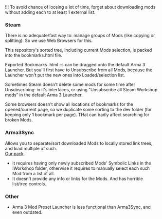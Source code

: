 
!!! To avoid chance of loosing a lot of time, forget about downloading mods without adding each to at least 1 external list.

### Steam

There is no adequate/fast way to: manage groups of Mods (like copying or splitting). So we use Web Browsers for this.

This repository's sorted tree, including current Mods selection, is packed into the bookmarks.html file.

Exported Bookmarks .html -s can be dragged onto the default Arma 3 Launcher. But you'll first have to Unsubscribe from all Mods, because the Launcher won't put the new ones into Loaded/selection list.

Sometimes Steam doesn't delete some mods for some time after Unsubscribing: in it's interfaces, or using "Unsubscribe all Steam Workshop mods" in the default Arma 3 Launcher.

Some browsers doesn't show all locations of bookmarks for the opened/current page, so we duplicate some sorting to the dev folder (for keeping only 1 bookmark per page). THat can badly affect searching for broken Mods.

### Arma3Sync

Allows you to separate/sort downloaded Mods to locally stored link trees,
	 and load multiple of such.  
[Our pack](Additional/ArmA3Sync).
* It requires having only newly subscribed Mods' Symbolic Links in the !Workshop folder,
	 otherwise it requires to manually select each such Mod from a list of all.
* It doesn't provide any info or links for the Mods. And has horrible list/tree controls.

### Other

* Arma 3 Mod Preset Launcher is less functional than Arma3Sync, and even outdated.
